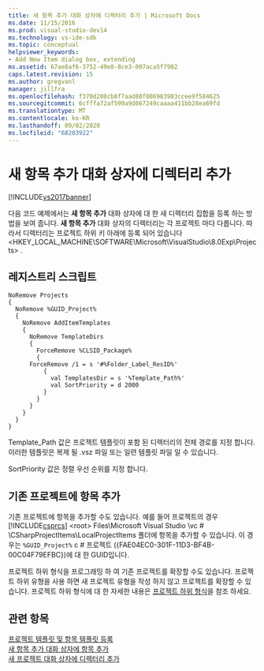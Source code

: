 ```yaml
---
title: 새 항목 추가 대화 상자에 디렉터리 추가 | Microsoft Docs
ms.date: 11/15/2016
ms.prod: visual-studio-dev14
ms.technology: vs-ide-sdk
ms.topic: conceptual
helpviewer_keywords:
- Add New Item dialog box, extending
ms.assetid: 67ae8af6-3752-49e8-8ce3-007aca5f7982
caps.latest.revision: 15
ms.author: gregvanl
manager: jillfra
ms.openlocfilehash: f370d208cb8f7aad88f806983983ccee9f584625
ms.sourcegitcommit: 6cfffa72af599a9d667249caaaa411bb28ea69fd
ms.translationtype: MT
ms.contentlocale: ko-KR
ms.lasthandoff: 09/02/2020
ms.locfileid: "68203922"
---
```

# <a name="adding-directories-to-the-add-new-item-dialog-box"></a>새 항목 추가 대화 상자에 디렉터리 추가
[!INCLUDE[vs2017banner](../../includes/vs2017banner.md)]

다음 코드 예제에서는 **새 항목 추가** 대화 상자에 대 한 새 디렉터리 집합을 등록 하는 방법을 보여 줍니다. **새 항목 추가** 대화 상자의 디렉터리는 각 프로젝트 마다 다릅니다. 따라서 디렉터리는 프로젝트 하위 키 아래에 등록 되어 있습니다 \<HKEY_LOCAL_MACHINE\SOFTWARE\Microsoft\VisualStudio\8.0Exp\Projects> .  
  
## <a name="the-registry-script"></a>레지스트리 스크립트  
  
```  
NoRemove Projects  
{  
  NoRemove %GUID_Project%  
  {  
    NoRemove AddItemTemplates  
    {  
      NoRemove TemplateDirs  
      {  
        ForceRemove %CLSID_Package%  
        {  
      ForceRemove /1 = s '#%Folder_Label_ResID%'  
          {  
            val TemplatesDir = s '%Template_Path%'     
            val SortPriority = d 2000  
          }  
        }  
      }  
    }  
  }  
}  
```  
  
 Template_Path 값은 프로젝트 템플릿이 포함 된 디렉터리의 전체 경로를 지정 합니다. 이러한 템플릿은 복제 될 .vsz 파일 또는 일련 템플릿 파일 일 수 있습니다.  
  
 SortPriority 값은 정렬 우선 순위를 지정 합니다.  
  
## <a name="adding-items-to-an-existing-project"></a>기존 프로젝트에 항목 추가  
 기존 프로젝트에 항목을 추가할 수도 있습니다. 예를 들어 프로젝트의 경우 [!INCLUDE[csprcs](../../includes/csprcs-md.md)] \<root> Files\Microsoft Visual Studio \vc # \CSharpProjectItems\LocalProjectItems 폴더에 항목을 추가할 수 있습니다. 이 경우는 `%GUID_Project%` c # 프로젝트 ({FAE04EC0-301F-11D3-BF4B-00C04F79EFBC})에 대 한 GUID입니다.  
  
 프로젝트 하위 형식을 프로그래밍 하 여 기존 프로젝트를 확장할 수도 있습니다. 프로젝트 하위 유형을 사용 하면 새 프로젝트 유형을 작성 하지 않고 프로젝트를 확장할 수 있습니다. 프로젝트 하위 형식에 대 한 자세한 내용은 [프로젝트 하위 형식](../../extensibility/internals/project-subtypes.md)을 참조 하세요.  
  
## <a name="see-also"></a>관련 항목  
 [프로젝트 템플릿 및 항목 템플릿 등록](../../extensibility/internals/registering-project-and-item-templates.md)   
 [새 항목 추가 대화 상자에 항목 추가](../../extensibility/internals/adding-items-to-the-add-new-item-dialog-boxes.md)   
 [새 프로젝트 대화 상자에 디렉터리 추가](../../extensibility/internals/adding-directories-to-the-new-project-dialog-box.md)
